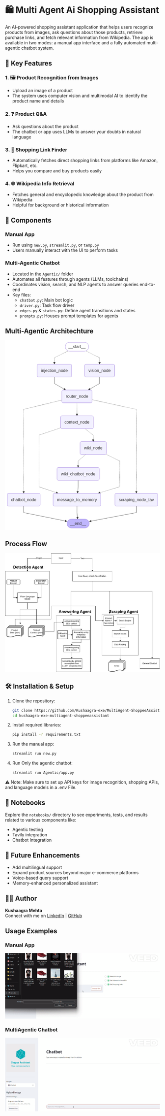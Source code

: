 # 🛍️ Multi Agent Ai Shopping Assistant

An AI-powered shopping assistant application that helps users recognize products from images, ask questions about those products, retrieve purchase links, and fetch relevant information from Wikipedia. The app is available in two modes: a manual app interface and a fully automated multi-agentic chatbot system.

## 🧠 Key Features

### 1. 🖼️ Product Recognition from Images
- Upload an image of a product
- The system uses computer vision and multimodal AI to identify the product name and details

### 2. ❓ Product Q&A
- Ask questions about the product
- The chatbot or app uses LLMs to answer your doubts in natural language

### 3. 🔗 Shopping Link Finder
- Automatically fetches direct shopping links from platforms like Amazon, Flipkart, etc.
- Helps you compare and buy products easily

### 4. 🌐 Wikipedia Info Retrieval
- Fetches general and encyclopedic knowledge about the product from Wikipedia
- Helpful for background or historical information

## 🤖 Components

### Manual App
- Run using `new.py`, `streamlit.py`, or `temp.py`
- Users manually interact with the UI to perform tasks

### Multi-Agentic Chatbot
- Located in the `Agentic/` folder
- Automates all features through agents (LLMs, toolchains)
- Coordinates vision, search, and NLP agents to answer queries end-to-end
- Key files:
  - `chatbot.py`: Main bot logic
  - `driver.py`: Task flow driver
  - `edges.py` & `states.py`: Define agent transitions and states
  - `prompts.py`: Houses prompt templates for agents

## Multi-Agentic Architechture
![Architechture](Media%2FAgentic.png)

## Process Flow
![Process Flow](Media%2Fprocess.jpg)

## 🛠️ Installation & Setup

1. Clone the repository:
   ```bash
   git clone https://github.com/Kushaagra-exe/MultiAgent-ShoppeeAssistant.git
   cd kushaagra-exe-multiagent-shoppeeassistant
   ```

2. Install required libraries:
   ```bash
   pip install -r requirements.txt
   ```

3. Run the manual app:
   ```bash
   streamlit run new.py
   ```

4. Run Only the agentic chatbot:
   ```bash
   streamlit run Agentic/app.py
   ```

⚠️ Note: Make sure to set up API keys for image recognition, shopping APIs, and language models in a .env File.

## 📓 Notebooks

Explore the `notebooks/` directory to see experiments, tests, and results related to various components like:
* Agentic testing
* Tavily integration
* Chatbot Integration

## 📌 Future Enhancements

* Add multilingual support
* Expand product sources beyond major e-commerce platforms
* Voice-based query support
* Memory-enhanced personalized assistant

## 🙋‍♂️ Author

**Kushaagra Mehta**  
Connect with me on [LinkedIn](https://linkedin.com/in/kushaagraMehta) | [GitHub](https://github.com/kushaagraExe)

<!-- ## 📄 License

This project is licensed under the MIT License - see the LICENSE file for details. -->

## Usage Examples
### Manual App
![App Video](Media%2Fapp.gif)

### MultiAgentic Chatbot
![Chatbot Video](Media%2Fchatbot.gif)
